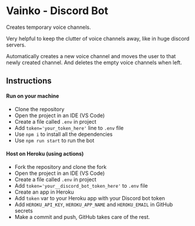 # Vainko - Discord Bot

Creates temporary voice channels.

Very helpful to keep the clutter of voice channels away, like in huge discord servers.

Automatically creates a new voice channel and moves the user to that newly created channel.
And deletes the empty voice channels when left.

## Instructions

#### Run on your machine
- Clone the repository 
- Open the project in an IDE (VS Code)
- Create a file called `.env` in project
- Add `token='your_token_here'` line to `.env` file
- Use `npm i` to install all the dependencies
- Use `npm run start` to run the bot

#### Host on Heroku (using actions)
- Fork the repository and clone the fork
- Open the project in an IDE (VS Code)
- Create a file called `.env` in project
- Add `token='your__discord_bot_token_here'` to `.env` file
- Create an app in Heroku
- Add `token` var to your Heroku app with your Discord bot token
- Add `HEROKU_API_KEY`, `HEROKU_APP_NAME` and `HEROKU_EMAIL` in GitHub secrets
- Make a commit and push, GitHub takes care of the rest.